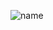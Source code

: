 ![name](https://cdn.discordapp.com/attachments/969840354541043753/1046256430887481354/Untitled156_20221126204917.png)
